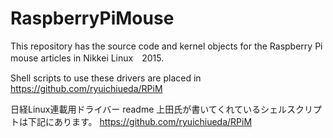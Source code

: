 # RaspberryPiMouse

This repository has the source code and kernel objects
for the Raspberry Pi mouse articles in Nikkei Linux　2015.

Shell scripts to use these drivers are placed in https://github.com/ryuichiueda/RPiM

日経Linux連載用ドライバー readme
上田氏が書いてくれているシェルスクリプトは下記にあります。
https://github.com/ryuichiueda/RPiM




